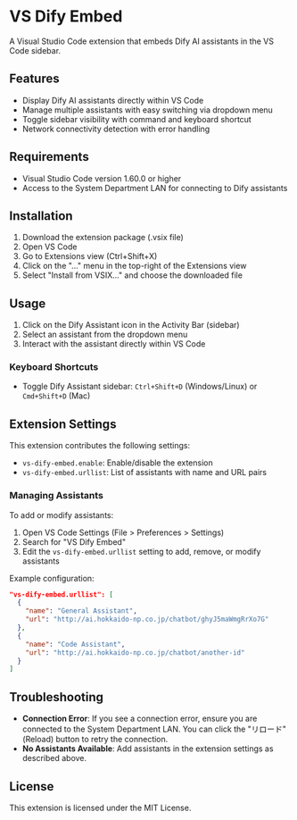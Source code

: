 # VS Dify Embed

A Visual Studio Code extension that embeds Dify AI assistants in the VS Code sidebar.

## Features

- Display Dify AI assistants directly within VS Code
- Manage multiple assistants with easy switching via dropdown menu
- Toggle sidebar visibility with command and keyboard shortcut
- Network connectivity detection with error handling

## Requirements

- Visual Studio Code version 1.60.0 or higher
- Access to the System Department LAN for connecting to Dify assistants

## Installation

1. Download the extension package (.vsix file)
2. Open VS Code
3. Go to Extensions view (Ctrl+Shift+X)
4. Click on the "..." menu in the top-right of the Extensions view
5. Select "Install from VSIX..." and choose the downloaded file

## Usage

1. Click on the Dify Assistant icon in the Activity Bar (sidebar)
2. Select an assistant from the dropdown menu
3. Interact with the assistant directly within VS Code

### Keyboard Shortcuts

- Toggle Dify Assistant sidebar: `Ctrl+Shift+D` (Windows/Linux) or `Cmd+Shift+D` (Mac)

## Extension Settings

This extension contributes the following settings:

* `vs-dify-embed.enable`: Enable/disable the extension
* `vs-dify-embed.urllist`: List of assistants with name and URL pairs

### Managing Assistants

To add or modify assistants:

1. Open VS Code Settings (File > Preferences > Settings)
2. Search for "VS Dify Embed"
3. Edit the `vs-dify-embed.urllist` setting to add, remove, or modify assistants

Example configuration:

```json
"vs-dify-embed.urllist": [
  {
    "name": "General Assistant",
    "url": "http://ai.hokkaido-np.co.jp/chatbot/ghyJ5maWmgRrXo7G"
  },
  {
    "name": "Code Assistant",
    "url": "http://ai.hokkaido-np.co.jp/chatbot/another-id"
  }
]
```

## Troubleshooting

- **Connection Error**: If you see a connection error, ensure you are connected to the System Department LAN. You can click the "リロード" (Reload) button to retry the connection.
- **No Assistants Available**: Add assistants in the extension settings as described above.

## License

This extension is licensed under the MIT License.
